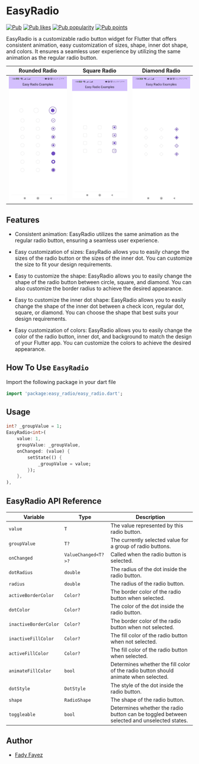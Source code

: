 # EasyRadio

<a href="https://pub.dev/packages/easy_radio"><img src="https://img.shields.io/pub/v/easy_radio.svg" alt="Pub"></a>
<a href="https://pub.dev/packages/easy_radio/score"><img src="https://img.shields.io/pub/likes/easy_radio?logo=flutter" alt="Pub likes"></a>
<a href="https://pub.dev/packages/easy_radio/score"><img src="https://img.shields.io/pub/popularity/easy_radio?logo=flutter" alt="Pub popularity"></a>
<a href="https://pub.dev/packages/easy_radio/score"><img src="https://img.shields.io/pub/points/easy_radio?logo=flutter" alt="Pub points"></a>

EasyRadio is a customizable radio button widget for Flutter that offers consistent animation, easy customization of sizes, shape, inner dot shape, and colors. It ensures a seamless user experience by utilizing the same animation as the regular radio button.

| Rounded Radio                                                                                                                      | Square Radio                                                                                                                      | Diamond Radio                                                                                                                      |
| ---------------------------------------------------------------------------------------------------------------------------------- | --------------------------------------------------------------------------------------------------------------------------------- | ---------------------------------------------------------------------------------------------------------------------------------- |
| <img width="300" src="https://raw.githubusercontent.com/FadyFayezYounan/easy_radio/master/screenshots/circle_shape_examples.gif"/> | <img width="300" src="https://raw.githubusercontent.com/FadyFayezYounan/easy_radio/master/screenshots/square_shape_example.gif"/> | <img width="300" src="https://raw.githubusercontent.com/FadyFayezYounan/easy_radio/master/screenshots/diamond_sgape_example.gif"/> |

## Features

- Consistent animation: EasyRadio utilizes the same animation as the regular radio button, ensuring a seamless user experience.

- Easy customization of sizes: EasyRadio allows you to easily change the sizes of the radio button or the sizes of the inner dot. You can customize the size to fit your design requirements.

- Easy to customize the shape: EasyRadio allows you to easily change the shape of the radio button between circle, square, and diamond. You can also customize the border radius to achieve the desired appearance.

- Easy to customize the inner dot shape: EasyRadio allows you to easily change the shape of the inner dot between a check icon, regular dot, square, or diamond. You can choose the shape that best suits your design requirements.

- Easy customization of colors: EasyRadio allows you to easily change the color of the radio button, inner dot, and background to match the design of your Flutter app. You can customize the colors to achieve the desired appearance.

## How To Use `EasyRadio`

Import the following package in your dart file

```dart
import 'package:easy_radio/easy_radio.dart';
```

## Usage

```dart
int? _groupValue = 1;
EasyRadio<int>(
    value: 1,
    groupValue: _groupValue,
    onChanged: (value) {
        setState(() {
            _groupValue = value;
        });
    },
),
```

## EasyRadio API Reference

| Variable              | Type                | Description                                                                                |
| --------------------- | ------------------- | ------------------------------------------------------------------------------------------ |
| `value`               | `T`                 | The value represented by this radio button.                                                |
| `groupValue`          | `T?`                | The currently selected value for a group of radio buttons.                                 |
| `onChanged`           | `ValueChanged<T?>?` | Called when the radio button is selected.                                                  |
| `dotRadius`           | `double`            | The radius of the dot inside the radio button.                                             |
| `radius`              | `double`            | The radius of the radio button.                                                            |
| `activeBorderColor`   | `Color?`            | The border color of the radio button when selected.                                        |
| `dotColor`            | `Color?`            | The color of the dot inside the radio button.                                              |
| `inactiveBorderColor` | `Color?`            | The border color of the radio button when not selected.                                    |
| `inactiveFillColor`   | `Color?`            | The fill color of the radio button when not selected.                                      |
| `activeFillColor`     | `Color?`            | The fill color of the radio button when selected.                                          |
| `animateFillColor`    | `bool`              | Determines whether the fill color of the radio button should animate when selected.        |
| `dotStyle`            | `DotStyle`          | The style of the dot inside the radio button.                                              |
| `shape`               | `RadioShape`        | The shape of the radio button.                                                             |
| `toggleable`          | `bool`              | Determines whether the radio button can be toggled between selected and unselected states. |

## Author

- [Fady Fayez](https://github.com/FadyFayezYounan)
